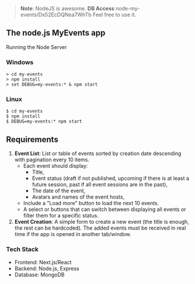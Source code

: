 > **Note**: NodeJS is awesome.
> **DB Access** node-my-events/Dx52EcDQNea7WhTb
> Feel free to use it.

## The node.js MyEvents app

Running the Node Server
### Windows
```
> cd my-events
> npm install
> set DEBUG=my-events:* & npm start
```
### Linux
```
$ cd my-events
$ npm install
$ DEBUG=my-events:* npm start
```
## Requirements
1. **Event List**: List or table of events sorted by creation date descending with pagination every 10 items.
    - Each event should display:
        - Title,
        - Event status (draft if not published, upcoming if there is at least a future session, past if all event sessions are in the past),
        - The date of the event,
        - Avatars and names of the event hosts,
    - Include a "Load more" button to load the next 10 events.
    - A select or buttons that can switch between displaying all events or filter them for a specific status.
2. **Event Creation**: A simple form to create a new event (the title is enough, the rest can be hardcoded). The added events must be received in real time if the app is opened in another tab/window.

### **Tech Stack**

- Frontend: Next.js/React
- Backend: Node.js, Express
- Database: MongoDB